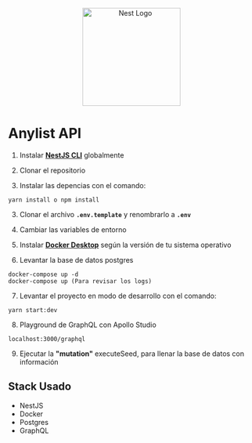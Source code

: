 <p align="center">
  <a href="http://nestjs.com/" target="blank"><img src="https://nestjs.com/img/logo-small.svg" width="200" alt="Nest Logo" /></a>
</p>

# Anylist API

1. Instalar **[NestJS CLI](https://docs.nestjs.com/#installation)** globalmente

2. Clonar el repositorio

3. Instalar las depencias con el comando:

```
yarn install o npm install
```

3. Clonar el archivo **`.env.template`** y renombrarlo a **`.env`**

4. Cambiar las variables de entorno

5. Instalar **[Docker Desktop](https://www.docker.com/products/docker-desktop/)** según la versión de tu sistema operativo

6. Levantar la base de datos postgres

```
docker-compose up -d
docker-compose up (Para revisar los logs)
```

7. Levantar el proyecto en modo de desarrollo con el comando:

```
yarn start:dev
```

8. Playground de GraphQL con Apollo Studio

```
localhost:3000/graphql
```

9. Ejecutar la **"mutation"** executeSeed, para llenar la base de datos con información

## Stack Usado

- NestJS
- Docker
- Postgres
- GraphQL
